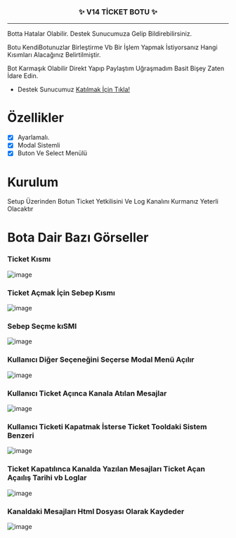 <h3 align="center">✨ V14 TİCKET BOTU ✨</h3>

---

Botta Hatalar Olabilir. Destek Sunucumuza Gelip Bildirebilirsiniz.

Botu KendiBotunuzlar Birleştirme Vb Bir İşlem Yapmak İstiyorsanız Hangi Kısımları Alacağınız Belirtilmiştir.

Bot Karmaşık Olabilir Direkt Yapıp Paylaştım Uğraşmadım Basit Bişey Zaten İdare Edin.

* Destek Sunucumuz [Katılmak İçin Tıkla!](https://discord.gg/HehFQ7Qcub)

# Özellikler
- [x] Ayarlamalı.
- [x] Modal Sistemli
- [x] Buton Ve Select Menülü

# Kurulum
Setup Üzerinden Botun Ticket Yetkilisini Ve Log Kanalını Kurmanız Yeterli Olacaktır


# Bota Dair Bazı Görseller

### Ticket Kısmı

![image](https://github.com/Wasleycik/v14-Basit-Ticket-Botu/assets/104096743/6fa49162-957f-4eae-bf85-bccc8258622c)

### Ticket Açmak İçin Sebep Kısmı

![image](https://github.com/Wasleycik/v14-Basit-Ticket-Botu/assets/104096743/f682cd6e-5ba5-4f72-baf6-8ea17d53ed6f)

### Sebep Seçme kıSMI

![image](https://github.com/Wasleycik/v14-Basit-Ticket-Botu/assets/104096743/932a2998-19ac-4508-b4eb-739b2ea11f89)

### Kullanıcı Diğer Seçeneğini Seçerse Modal Menü Açılır

![image](https://github.com/Wasleycik/v14-Basit-Ticket-Botu/assets/104096743/8bda2e4f-9ec2-46d2-b769-319ef38651df)

### Kullanıcı Ticket Açınca Kanala Atılan Mesajlar

![image](https://github.com/Wasleycik/v14-Basit-Ticket-Botu/assets/104096743/44c40c17-978f-416f-83a7-1f520156651c)

### Kullanıcı Ticketi Kapatmak İsterse Ticket Tooldaki Sistem Benzeri

![image](https://github.com/Wasleycik/v14-Basit-Ticket-Botu/assets/104096743/44dfc8ac-238b-49a3-9dd2-cbfcc437042b)

### Ticket Kapatılınca Kanalda Yazılan Mesajları Ticket Açan Açaılış Tarihi vb Loglar

![image](https://github.com/Wasleycik/v14-Basit-Ticket-Botu/assets/104096743/a773d30c-cbfd-4ae7-be86-0f24afbe1c70)

### Kanaldaki Mesajları Html Dosyası Olarak Kaydeder

![image](https://github.com/Wasleycik/v14-Basit-Ticket-Botu/assets/104096743/e38ba156-20f8-409f-9e8e-dab245a221c0)




